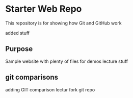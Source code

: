 # Starter Web Repo

This repository is for showing how Git and GitHub work

added stuff

## Purpose

Sample website with plenty of files for demos
lecture stuff

## git comparisons
adding GIT comparison lectur
fork git repo